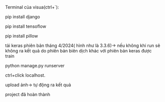 Terminal của visua(ctrl+`):

pip install django

pip install tensoflow

pip install pillow

tải keras phiên bản tháng 4/2024( hình như là 3.3.6)-> nếu không khi run sẽ không ra kết quả do phiên bản biên dịch khác với phiên bản keras được train

python manage.py runserver 

ctrl+click localhost.

upload ảnh-> tự động ra kết quả

project đã hoàn thành
